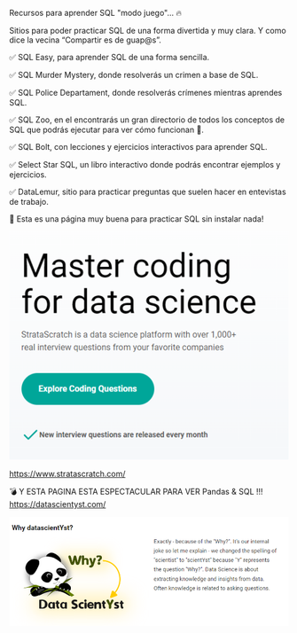 Recursos para aprender SQL "modo juego"... 🔥

Sitios para poder practicar SQL de una forma divertida y muy clara. Y como dice la vecina  “Compartir es de guap@s”.

✅ SQL Easy, para aprender SQL de una forma sencilla.

✅ SQL Murder Mystery, donde resolverás un crimen a base de SQL.

✅ SQL Police Departament, donde resolverás crímenes mientras aprendes SQL.

✅ SQL Zoo, en el encontrarás un gran directorio de todos los conceptos de SQL que podrás ejecutar para ver cómo funcionan 👀.

✅ SQL Bolt, con lecciones y ejercicios interactivos para aprender SQL.

✅ Select Star SQL, un libro interactivo donde podrás encontrar ejemplos y ejercicios.

✅ DataLemur, sitio para practicar preguntas que suelen hacer en entevistas de trabajo. 


👀 Esta es una página muy buena para practicar SQL sin instalar nada! 

![stratascratch](https://raw.githubusercontent.com/NoeliaFerrero/My-DS-journey/master/SQL/stratascratch.png)


https://www.stratascratch.com/


:bomb: Y ESTA PAGINA ESTA ESPECTACULAR PARA VER Pandas & SQL !!!     https://datascientyst.com/

![stratascratch](https://raw.githubusercontent.com/NoeliaFerrero/My-DS-journey/master/SQL/pandas_OK.png)


